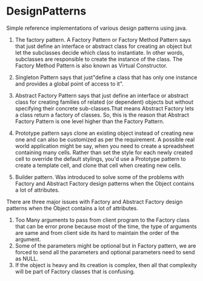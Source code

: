 # DesignPatterns

Simple reference implementations of various design patterns using java.

1. The factory pattern.
A Factory Pattern or Factory Method Pattern says that just define an interface or abstract class for creating an object but let the subclasses decide which class to instantiate. In other words, subclasses are responsible to create the instance of the class.
The Factory Method Pattern is also known as Virtual Constructor.

2. Singleton Pattern says that just"define a class that has only one instance and provides a global point of access to it".

3. Abstract Factory Pattern says that just define an interface or abstract class for creating families of related (or dependent) objects but without specifying their concrete sub-classes.That means Abstract Factory lets a class return a factory of classes. So, this is the reason that Abstract Factory Pattern is one level higher than the Factory Pattern. 

4. Prototype pattern says clone an existing object instead of creating new one and can also be customized as per the requirement. A possible real world application might be say, when you need to create a spreadsheet containing many cells. Rather than set the style for each newly created cell to override the default stylings, you'd use a Prototype pattern to create a template cell, and clone that cell when creating new cells.

5. Builder pattern. 
Was introduced to solve some of the problems with Factory and Abstract Factory design patterns when the Object contains a lot of attributes.

There are three major issues with Factory and Abstract Factory design patterns when the Object contains a lot of attributes.

1. Too Many arguments to pass from client program to the Factory class that can be error prone because most of the time, the type of arguments are same and from client side its hard to maintain the order of the argument.
2. Some of the parameters might be optional but in Factory pattern, we are forced to send all the parameters and optional parameters need to send as NULL.
3. If the object is heavy and its creation is complex, then all that complexity will be part of Factory classes that is confusing.
